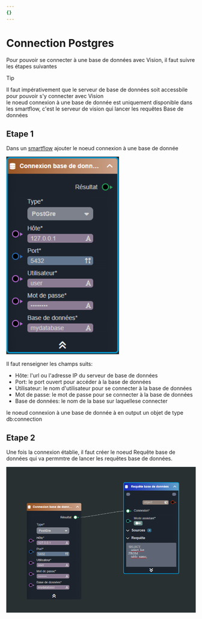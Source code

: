 ```yaml
---
{}
---
```

   
# Connection Postgres   
   
Pour pouvoir se connecter à une base de données avec Vision, il faut suivre les étapes suivantes   
   
> [!tip]    
> Il faut impérativement que le serveur de base de données soit accessbile pour pouvoir s'y connecter avec Vision    
> le noeud connexion à une base de donnée est uniquement disponible dans les smartflow, c'est le serveur de vision qui lancer les requêtes Base de données   
## Etape 1    
   
Dans un [smartflow](app://obsidian.md/0%20-%20Le%20concept%20de%20smartflow) ajouter le noeud connexion à une base de donnée   
   
 <img src="../../_assets/images/smartflows/postgredb.png" width="300" alt="" title="" />   
   
 Il faut renseigner les champs suits:   
   
 - Hôte: l'url ou l'adresse IP du serveur de base de données    
 - Port: le port ouvert pour accéder à la base de données   
 - Utilisateur: le nom d'utilisateur pour se connecter à la base de données   
 - Mot de passe: le mot de passe pour se connecter à la base de données   
 - Base de données: le nom de la base sur laquellese connecter   
   
le noeud connexion à une base de donnée à en output un objet de type db:connection   
## Etape 2    
   
Une fois la connexion établie, il faut créer le noeud Requête base de données qui va permmtre de lancer les requêtes base de données.   
   
<img src="../../_assets/images/smartflows/postgredbrequest.png" width="650" alt="" title="" />